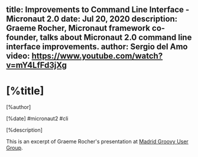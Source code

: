 title: Improvements to Command Line Interface - Micronaut 2.0
date: Jul 20, 2020
description: Graeme Rocher, Micronaut framework co-founder, talks about Micronaut 2.0 command line interface improvements. 
author: Sergio del Amo
video: https://www.youtube.com/watch?v=mY4LfFd3jXg
---

# [%title]

[%author]

[%date] #micronaut2 #cli

[%description]

This is an excerpt of Graeme Rocher's presentation at [Madrid Groovy User Group](https://www.madridgug.com/2020/07/micronaut-2.html).
